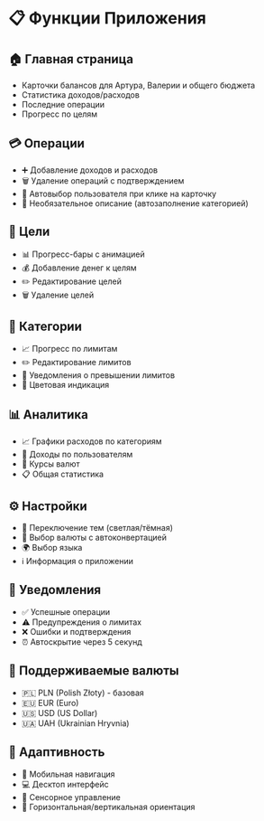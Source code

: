 # 📋 Функции Приложения

## 🏠 Главная страница

- Карточки балансов для Артура, Валерии и общего бюджета
- Статистика доходов/расходов
- Последние операции
- Прогресс по целям

## 💳 Операции

- ➕ Добавление доходов и расходов
- 🗑️ Удаление операций с подтверждением
- 👤 Автовыбор пользователя при клике на карточку
- 📝 Необязательное описание (автозаполнение категорией)

## 🎯 Цели

- 📊 Прогресс-бары с анимацией
- 💰 Добавление денег к целям
- ✏️ Редактирование целей
- 🗑️ Удаление целей

## 📂 Категории

- 📈 Прогресс по лимитам
- ✏️ Редактирование лимитов
- 🚨 Уведомления о превышении лимитов
- 🎨 Цветовая индикация

## 📊 Аналитика

- 📈 Графики расходов по категориям
- 👥 Доходы по пользователям
- 💱 Курсы валют
- 📋 Общая статистика

## ⚙️ Настройки

- 🌙 Переключение тем (светлая/тёмная)
- 💱 Выбор валюты с автоконвертацией
- 🌍 Выбор языка
- ℹ️ Информация о приложении

## 🔔 Уведомления

- ✅ Успешные операции
- ⚠️ Предупреждения о лимитах
- ❌ Ошибки и подтверждения
- ⏰ Автоскрытие через 5 секунд

## 💱 Поддерживаемые валюты

- 🇵🇱 PLN (Polish Złoty) - базовая
- 🇪🇺 EUR (Euro)
- 🇺🇸 USD (US Dollar)
- 🇺🇦 UAH (Ukrainian Hryvnia)

## 📱 Адаптивность

- 📱 Мобильная навигация
- 💻 Десктоп интерфейс
- 📲 Сенсорное управление
- 🔄 Горизонтальная/вертикальная ориентация
